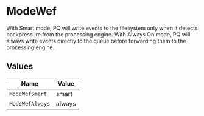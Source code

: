 # ModeWef

With Smart mode, PQ will write events to the filesystem only when it detects backpressure from the processing engine. With Always On mode, PQ will always write events directly to the queue before forwarding them to the processing engine.


## Values

| Name            | Value           |
| --------------- | --------------- |
| `ModeWefSmart`  | smart           |
| `ModeWefAlways` | always          |